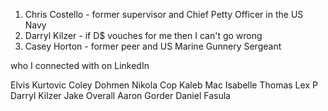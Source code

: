 1. Chris Costello - former supervisor and Chief Petty Officer in the US Navy
2. Darryl Kilzer - if D$ vouches for me then I can't go wrong
3. Casey Horton - former peer and US Marine Gunnery Sergeant

who I connected with on LinkedIn

Elvis Kurtovic
Coley Dohmen
Nikola Cop
Kaleb Mac
Isabelle Thomas
Lex P
Darryl Kilzer
Jake Overall
Aaron Gorder
Daniel Fasula